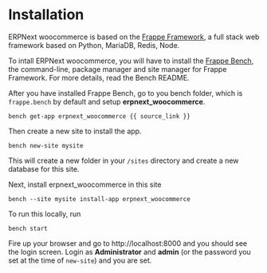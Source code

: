 <!-- title: ERPNext woocommerce Installation -->

# Installation

ERPNext woocommerce is based on the <a href="https://frappe.io">Frappe Framework</a>, a full stack web framework based on Python, MariaDB, Redis, Node.

To intall ERPNext woocommerce, you will have to install the <a href="https://github.com/frappe/bench">Frappe Bench</a>, the command-line, package manager and site manager for Frappe Framework. For more details, read the Bench README.

After you have installed Frappe Bench, go to you bench folder, which is     `frappe.bench` by default and setup **erpnext_woocommerce**.

    bench get-app erpnext_woocommerce {{ source_link }}

Then create a new site to install the app.

    bench new-site mysite

This will create a new folder in your `/sites` directory and create a new database for this site.

Next, install erpnext_woocommerce in this site

    bench --site mysite install-app erpnext_woocommerce

To run this locally, run

    bench start

Fire up your browser and go to http://localhost:8000 and you should see the login screen. Login as **Administrator** and **admin** (or the password you set at the time of `new-site`) and you are set.

<!-- jinja -->
<!-- autodoc -->